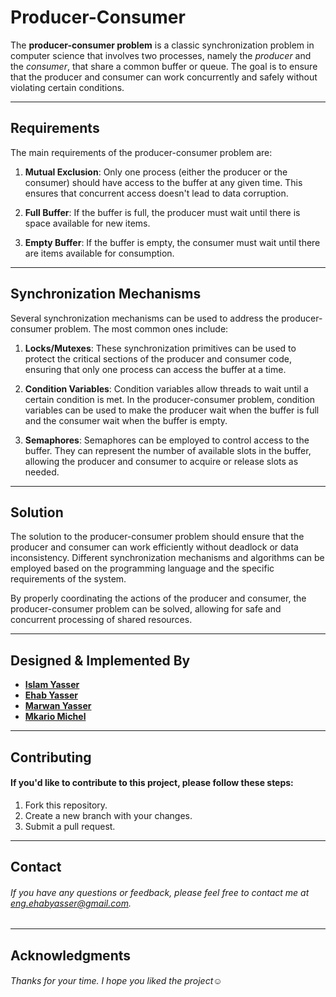 # Producer-Consumer

The **producer-consumer problem** is a classic synchronization problem in computer science that involves two processes, namely the *producer* and the *consumer*, that share a common buffer or queue. The goal is to ensure that the producer and consumer can work concurrently and safely without violating certain conditions.

---

## Requirements

The main requirements of the producer-consumer problem are:

1. **Mutual Exclusion**: Only one process (either the producer or the consumer) should have access to the buffer at any given time. This ensures that concurrent access doesn't lead to data corruption.

2. **Full Buffer**: If the buffer is full, the producer must wait until there is space available for new items.

3. **Empty Buffer**: If the buffer is empty, the consumer must wait until there are items available for consumption.

---

## Synchronization Mechanisms

Several synchronization mechanisms can be used to address the producer-consumer problem. The most common ones include:

1. **Locks/Mutexes**: These synchronization primitives can be used to protect the critical sections of the producer and consumer code, ensuring that only one process can access the buffer at a time.

2. **Condition Variables**: Condition variables allow threads to wait until a certain condition is met. In the producer-consumer problem, condition variables can be used to make the producer wait when the buffer is full and the consumer wait when the buffer is empty.

3. **Semaphores**: Semaphores can be employed to control access to the buffer. They can represent the number of available slots in the buffer, allowing the producer and consumer to acquire or release slots as needed.

---

## Solution

The solution to the producer-consumer problem should ensure that the producer and consumer can work efficiently without deadlock or data inconsistency. Different synchronization mechanisms and algorithms can be employed based on the programming language and the specific requirements of the system.

By properly coordinating the actions of the producer and consumer, the producer-consumer problem can be solved, allowing for safe and concurrent processing of shared resources.

---

## Designed & Implemented By
- **[Islam Yasser](https://github.com/Islam0143)**
- **[Ehab Yasser](https://github.com/EhabYasser25)**
- **[Marwan Yasser](https://github.com/Maro1123)**
- **[Mkario Michel](https://github.com/Mkario)**

---

## Contributing
#### If you'd like to contribute to this project, please follow these steps:

1. Fork this repository.
2. Create a new branch with your changes.
3. Submit a pull request.

---

## Contact

###### If you have any questions or feedback, please feel free to contact me at eng.ehabyasser@gmail.com.

---

## Acknowledgments

###### Thanks for your time. I hope you liked the project:relaxed:
